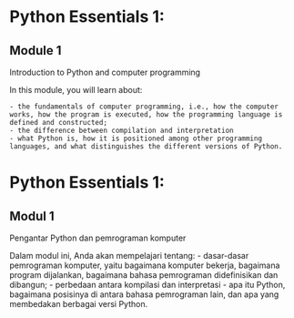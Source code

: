 # Python Essentials 1:
## Module 1
Introduction to Python and computer programming

In this module, you will learn about:

	- the fundamentals of computer programming, i.e., how the computer works, how the program is executed, how the programming language is defined and constructed;
	- the difference between compilation and interpretation
	- what Python is, how it is positioned among other programming languages, and what distinguishes the different versions of Python.

# Python Essentials 1:
## Modul 1
Pengantar Python dan pemrograman komputer

Dalam modul ini, Anda akan mempelajari tentang:
	- dasar-dasar pemrograman komputer, yaitu bagaimana komputer bekerja, bagaimana program dijalankan, bagaimana bahasa pemrograman didefinisikan dan dibangun;
	- perbedaan antara kompilasi dan interpretasi
	- apa itu Python, bagaimana posisinya di antara bahasa pemrograman lain, dan apa yang membedakan berbagai versi Python.
